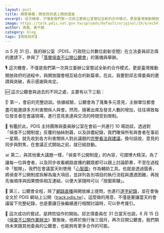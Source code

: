 ```yaml
---
layout: post
title: 蘋果專欄：開放政府遇上開放國會
excerpt: 這次機會，不僅是我們第一次與立委辦公室嘗試全新的合作模式，更是臺灣推動開放政府的過程中，與開放國會相互結合的新篇章。
image: https://talk.pdis.nat.gov.tw/uploads/default/original/2X/e/ec5471e279d887cd99eb619ea8960dca9790691f.jpeg
author: 唐鳳、黃子維
category: blog
tags: [開放政府]
---
```


⚖️ 5 月 31 日，我的辦公室（PDIS，行政院公共數位創新空間）在立法委員邱志偉的邀請下，參與了「[落實偵查不公開公聽會](https://www.facebook.com/permalink.php?story_fbid=2677074105864517&id=1588286501409955)」的籌備與舉辦。

🎙️ 這次機會，不僅是我們第一次與立委辦公室嘗試全新的合作模式，更是臺灣推動開放政府的過程中，與開放國會相互結合的新篇章。在此，我要對邱志偉委員的邀請與突破，表示感謝與肯定。

🆕 這次公聽會與過去的不同之處，主要有以下三點：

👂 第一，會前的完整訪談。依據經驗，公聽會為了蒐集多元意見，主辦單位都會盡可能邀請多方利害關係人與會。然而，隨著出席及發言人數的增加，往往導致每位發言者在會議現場，進行意見表達與交流的時間受到限制。

💬 有鑑於此，PDIS 主持團隊與委員辦公室在會前一共進行 10 場訪談，透過對「偵查不公開制度」反覆的抽絲剝繭，以及詳盡紀錄，我們確保所有與會者在事前一星期，就先收到各方利害關係人對此議題的[完整看法與建議](https://docs.google.com/document/d/1mmEO8WPOzB8XDs4V0XMSmbO39I1ZkOZDTxks0J7cx-0/edit#heading=h.jgexw6fafmb)。換句話說，意見的同步與對焦，在會議正式開始之前，就已經啟動。

📊 第二，與其他重大議題一樣，「偵查不公開制度」的內容，可謂博大精深。為了讓每一位與會者，以及同步收看網路直播的觀眾都可以跟上討論節奏，不至在過程中「脫隊」，我們在會議當天則使用「[心智圖](https://miro.com/app/board/o9J_kx42gKI=/)」作為輔助工具。也就是透過圖表，將偵查不公開制度拆解為幾大項目，並詳列各別項目的執行流程與遭遇困難，再按先後順序與因果關係相互連結，以便大家隨時可以「按圖索驥」。

📜 第三，公聽會全程，除了[網路直播](https://www.youtube.com/watch?v=M4laQWtbK4o)與開放線上提問，也進行[逐字紀錄](https://sayit.pdis.nat.gov.tw/2019-05-31-%E8%90%BD%E5%AF%A6%E5%81%B5%E6%9F%A5%E4%B8%8D%E5%85%AC%E9%96%8B%E5%85%AC%E8%81%BD%E6%9C%83)，並在會後全文於 PDIS 網站上公開（[track.pdis.tw](https://track.pdis.tw/)）。這麼做的用意，不僅是要讓當天的會議留下完整紀錄，也是要讓日後繼續進行相關討論時，可以參考援引。

🚀 這次成功的嘗試，是跨院協作的開始。邱志偉委員在 31 日當天也說，6 月 15 日《[偵查不公開作業辦法](https://mojlaw.moj.gov.tw/LawContent.aspx?LSID=FL068478)》實施後，他將於施行後三個月，再次召開公聽會。我們期待未來跟其他委員的公聽會，也能夠有更多合作的可能。
